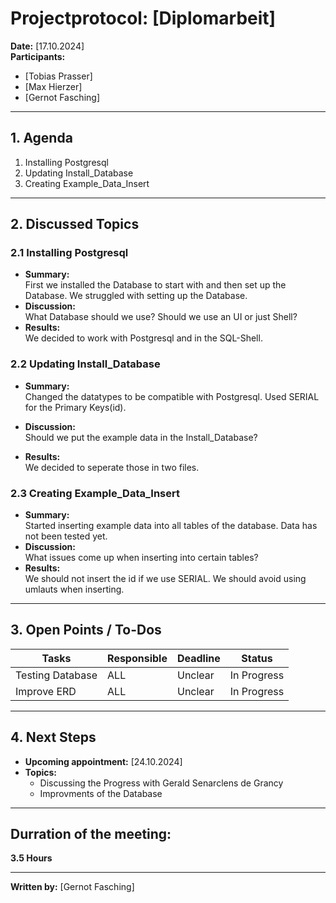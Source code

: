 # Projectprotocol: **[Diplomarbeit]**

**Date:** [17.10.2024]  
**Participants:**  
- [Tobias Prasser]  
- [Max Hierzer]  
- [Gernot Fasching]  

---

## 1. Agenda
1. Installing Postgresql
2. Updating Install_Database
3. Creating Example_Data_Insert

---

## 2. Discussed Topics
### 2.1 Installing Postgresql
- **Summary:**  
  First we installed the Database to start with and then set up the Database.
  We struggled with setting up the Database.
- **Discussion:**  
  What Database should we use?
  Should we use an UI or just Shell?
- **Results:**  
  We decided to work with Postgresql and in the SQL-Shell.

### 2.2 Updating Install_Database
- **Summary:**  
  Changed the datatypes to be compatible with Postgresql.
  Used SERIAL for the Primary Keys(id).

- **Discussion:**  
  Should we put the example data in the Install_Database?
- **Results:**  
  We decided to seperate those in two files.

### 2.3 Creating Example_Data_Insert
- **Summary:**  
  Started inserting example data into all tables of the database.
  Data has not been tested yet.
- **Discussion:**  
  What issues come up when inserting into certain tables?
- **Results:**  
  We should not insert the id if we use SERIAL. We should avoid using umlauts when inserting.



---

## 3. Open Points / To-Dos
| Tasks              | Responsible    | Deadline       | Status       |
|--------------------|----------------|----------------|--------------|
| Testing Database   | ALL            | Unclear        | In Progress  |
| Improve ERD        | ALL            | Unclear        | In Progress  |


---

## 4. Next Steps
- **Upcoming appointment:** [24.10.2024]  
- **Topics:**  
  - Discussing the Progress with Gerald Senarclens de Grancy
  - Improvments of the Database   

---

## Durration of the meeting:
 **3.5 Hours**

---

**Written by:** [Gernot Fasching]
